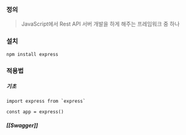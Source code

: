 ### 정의
> JavaScript에서 Rest API 서버 개발을 하게 해주는 프레임워크 중 하나

### 설치
```
npm install express
```

### 적용법
##### 기초
```
import express from `express`

const app = express()
```

##### [[Swagger]]
